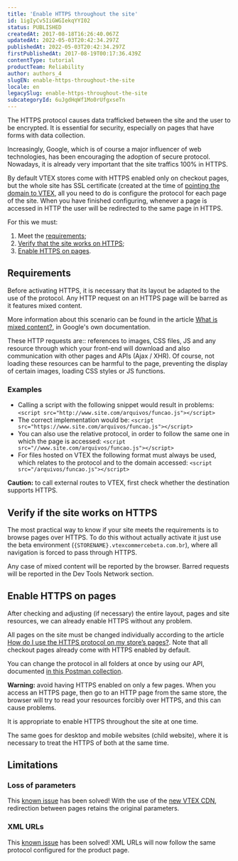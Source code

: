 ```yaml
---
title: 'Enable HTTPS throughout the site'
id: 1igIyCv5IiGWGIekqYYI02
status: PUBLISHED
createdAt: 2017-08-18T16:26:40.067Z
updatedAt: 2022-05-03T20:42:34.297Z
publishedAt: 2022-05-03T20:42:34.297Z
firstPublishedAt: 2017-08-19T00:17:36.439Z
contentType: tutorial
productTeam: Reliability
author: authors_4
slugEN: enable-https-throughout-the-site
locale: en
legacySlug: enable-https-throughout-the-site
subcategoryId: 6uJgdHqWf1Mo0rUfgxseTn
---
```


The HTTPS protocol causes data trafficked between the site and the user to be encrypted. It is essential for security, especially on pages that have forms with data collection.

Increasingly, Google, which is of course a major influencer of web technologies, has been encouraging the adoption of secure protocol. Nowadays, it is already very important that the site traffics 100% in HTTPS.

By default VTEX stores come with HTTPS enabled only on checkout pages, but the whole site has SSL certificate (created at the time of [pointing the domain to VTEX](/en/tutorial/configuring-dns-pointing-to-vtex), all you need to do is configure the protocol for each page of the site. When you have finished configuring, whenever a page is accessed in HTTP the user will be redirected to the same page in HTTPS.

For this we must:

1. Meet the [requirements](/en/tutorial/enable-https-throughout-the-site#requirements);
2. [Verify that the site works on HTTPS](/en/tutorial/enable-https-throughout-the-site#verify-if-the-site-works-on-https);
3. [Enable HTTPS on pages](/en/tutorial/enable-https-throughout-the-site#enable-https-on-pages).

## Requirements

Before activating HTTPS, it is necessary that its layout be adapted to the use of the protocol. Any HTTP request on an HTTPS page will be barred as it features mixed content. 

More information about this scenario can be found in the article [What is mixed content?](https://developers.google.com/web/fundamentals/security/prevent-mixed-content/what-is-mixed-content), in Google's own documentation.

These HTTP requests are:: references to images, CSS files, JS and any resource through which your front-end will download and also communication with other pages and APIs (Ajax / XHR). Of course, not loading these resources can be harmful to the page, preventing the display of certain images, loading CSS styles or JS functions.

### Examples

- Calling a script with the following snippet would result in problems: `<script src="http://www.site.com/arquivos/funcao.js"></script>`
- The correct implementation would be: `<script src="https://www.site.com/arquivos/funcao.js"></script>`
- You can also use the relative protocol, in order to follow the same one in which the page is accessed: `<script src="//www.site.com/arquivos/funcao.js"></script>`
- For files hosted on VTEX the following format must always be used, which relates to the protocol and to the domain accessed: `<script src="/arquivos/funcao.js"></script>`

**Caution:** to call external routes to VTEX, first check whether the destination supports HTTPS.

## Verify if the site works on HTTPS

The most practical way to know if your site meets the requirements is to browse pages over HTTPS. To do this without actually activate it just use the beta environment (`{STORENAME}.vtexcommercebeta.com.br`), where all navigation is forced to pass through HTTPS. 

Any case of mixed content will be reported by the browser. Barred requests will be reported in the Dev Tools Network section.

## Enable HTTPS on pages

After checking and adjusting (if necessary) the entire layout, pages and site resources, we can already enable HTTPS without any problem. 

All pages on the site must be changed individually according to the article [How do I use the HTTPS protocol on my store’s pages?](/en/tutorial/how-do-i-use-the-https-protocol-on-my-stores-pages). Note that all checkout pages already come with HTTPS enabled by default.

You can change the protocol in all folders at once by using our API, documented [in this Postman collection](https://developers.vtex.com/reference/change-uri-schema). 

<div class="alert alert-warning">
<p><strong>Warning:</strong> avoid having HTTPS enabled on only a few pages. When you access an HTTPS page, then go to an HTTP page from the same store, the browser will try to read your resources forcibly over HTTPS, and this can cause problems.</p>
<p>It is appropriate to enable HTTPS throughout the site at one time.</p>
<p>The same goes for desktop and mobile websites (child website), where it is necessary to treat the HTTPS of both at the same time.</p></div>

## Limitations

### Loss of parameters

This [known issue](/en/known-issues/campaign-parameters-are-lost-when-http-is-redirected-to-https) has been solved! With the use of the [new VTEX CDN](/en/tutorial/activating-new-vtex-cdn), redirection between pages retains the original parameters.

### XML URLs

This [known issue](/en/known-issues/its-not-possible-to-create-xml-feed-in-https) has been solved! XML URLs will now follow the same protocol configured for the product page.
